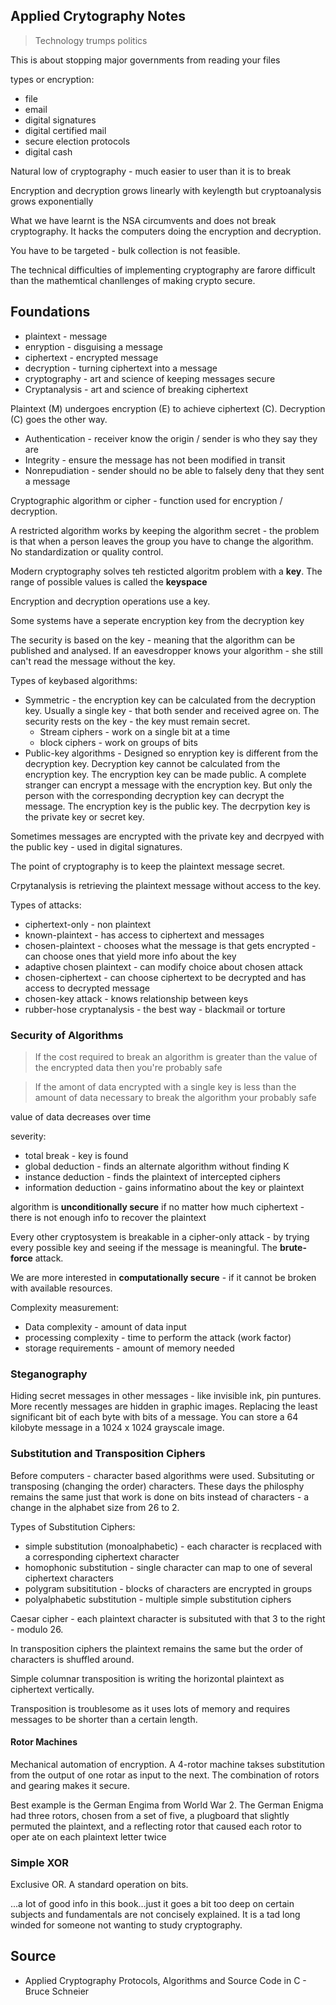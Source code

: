 ## Applied Crytography Notes

> Technology trumps politics

This is about stopping major governments from reading your files

types or encryption:

* file
* email
* digital signatures
* digital certified mail
* secure election protocols
* digital cash

Natural low of cryptography - much easier to user than it is to break

Encryption and decryption grows linearly with keylength but cryptoanalysis grows exponentially

What we have learnt is the NSA circumvents and does not break cryptography. It hacks the computers doing the encryption and decryption.

You have to be targeted - bulk collection is not feasible.

The technical difficulties of implementing cryptography are farore difficult than the mathemtical chanllenges of making crypto secure.

## Foundations

* plaintext - message
* enryption - disguising a message
* ciphertext - encrypted message
* decryption - turning ciphertext into a message
* cryptography - art and science of keeping messages secure
* Cryptanalysis - art and science of breaking ciphertext

Plaintext (M) undergoes encryption (E) to achieve ciphertext (C). Decryption (C) goes the other way.

* Authentication - receiver know the origin / sender is who they say they are
* Integrity - ensure the message has not been modified in transit
* Nonrepudiation - sender should no be able to falsely deny that they sent a message

Cryptographic algorithm or cipher - function used for encryption  / decryption.

A restricted algorithm works by keeping the algorithm secret - the problem is that when a person leaves the group you have to change the algorithm. No standardization or quality control.

Modern cryptography solves teh resticted algoritm problem with a **key**.
The range of possible values is called the **keyspace**

Encryption and decryption operations use a key.

Some systems have a seperate encryption key from the decryption key

The security is based on the key - meaning that the algorithm can be published and analysed.
If an eavesdropper knows your algorithm - she still can't read the message without the key.

Types of keybased algorithms:

* Symmetric - the encryption key can be calculated from the decryption key. Usually a single key - that both sender and received agree on. The security rests on the key - the key must remain secret.
    * Stream ciphers - work on a single bit at a time
    * block ciphers - work on groups of bits
* Public-key algorithms - Designed so enryption key is different from the decryption key. Decryption key cannot be calculated from the encryption key. The encryption key can be made public. A complete stranger can encrypt a message with the encryption key. But only the person with the corresponding decryption key can decrypt the message. The encryption key is the public key. The decrpytion key is the private key or secret key.

Sometimes messages are encrypted with the private key and decrpyed with the public key - used in digital signatures.

The point of cryptography is to keep the plaintext message secret.

Crpytanalysis is retrieving the plaintext message without access to the key.

Types of attacks:

* ciphertext-only - non plaintext
* known-plaintext - has access to ciphertext and messages
* chosen-plaintext - chooses what the message is that gets encrypted - can choose ones that yield more info about the key
* adaptive chosen plaintext - can modify choice about chosen attack
* chosen-ciphertext - can choose ciphertext to be decrypted and has access to decrypted message
* chosen-key attack - knows relationship between keys
* rubber-hose cryptanalysis - the best way - blackmail or torture

### Security of Algorithms

> If the cost required to break an algorithm is greater than the value of the encrypted data then you're probably safe

> If the amont of data encrypted with a single key is less than the amount of data necessary to break the algorithm your probably safe

value of data decreases over time

severity:

* total break - key is found
* global deduction - finds an alternate algorithm without finding K
* instance deduction - finds the plaintext of intercepted ciphers
* information deduction - gains informatino about the key or plaintext

algorithm is **unconditionally secure** if no matter how much ciphertext - there is not enough info to recover the plaintext

Every other cryptosystem is breakable in a cipher-only attack - by trying every possible key and seeing if the message is meaningful. The **brute-force** attack.

We are more interested in **computationally secure** - if it cannot be broken with available resources.

Complexity measurement:

* Data complexity - amount of data input
* processing complexity - time to perform the attack (work factor)
* storage requirements - amount of memory needed

### Steganography

Hiding secret messages in other messages - like invisible ink, pin puntures. More recently messages are hidden in graphic images. Replacing the least significant bit of each byte with bits of a message. You can store a 64 kilobyte message in a 1024 x 1024 grayscale image.

### Substitution and Transposition Ciphers

Before computers - character based algorithms were used. Subsituting or transposing (changing the order) characters.
These days the philosphy remains the same just that work is done on bits instead of characters - a change in the alphabet size from 26 to 2.

Types of Substitution Ciphers:

* simple substitution (monoalphabetic) - each character is recplaced with a corresponding ciphertext character
* homophonic substitution - single character can map to one of several ciphertext characters
* polygram subsititution - blocks of characters are encrypted in groups
* polyalphabetic substitution - multiple simple substitution ciphers

Caesar cipher - each plaintext character is subsituted with that 3 to the right - modulo 26.

In transposition ciphers the plaintext remains the same but the order of characters is shuffled around.

Simple columnar transposition is writing the horizontal plaintext as ciphertext vertically.

Transposition is troublesome as it uses lots of memory and requires messages to be shorter than a certain length.

#### Rotor Machines

Mechanical automation of encryption. A 4-rotor machine takses substitution from the output of one rotar as input to the next.
The combination of rotors and gearing makes it secure.

Best example is the German Engima from World War 2.
The German Enigma had three rotors, chosen from a set of five, a plugboard that slightly permuted the plaintext, and a reflecting rotor that caused each rotor to oper­ ate on each plaintext letter twice

### Simple XOR

Exclusive OR.
A standard operation on bits.



...a lot of good info in this book...just it goes a bit too deep on certain subjects and fundamentals are not concisely explained. It is a tad long winded for someone not wanting to study cryptography.



## Source

* Applied Cryptography Protocols, Algorithms and Source Code in C - Bruce Schneier








